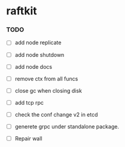 # raftkit

### TODO 
- [ ] add node replicate
- [ ] add node shutdown 
- [ ] add node docs 
- [ ] remove ctx from all funcs 
- [ ] close gc when closing disk 
- [ ] add tcp rpc 
- [ ] check the conf change v2 in etcd
- [ ] generete grpc under standalone package. 
- [ ] Repair wall 



